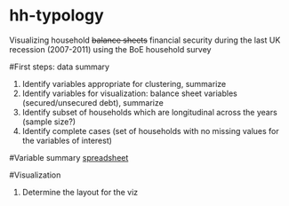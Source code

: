 # hh-typology
Visualizing household ~~balance sheets~~ financial security during the last UK recession (2007-2011) using the BoE household survey

#First steps: data summary
1. Identify variables appropriate for clustering, summarize
2. Identify variables for visualization: balance sheet variables (secured/unsecured debt), summarize
3. Identify subset of households which are longitudinal across the years (sample size?)
4. Identify complete cases (set of households with no missing values for the variables of interest)

#Variable summary [spreadsheet](https://docs.google.com/spreadsheets/d/1XDHEFWAS-pSz2Zl1LQgU_rwlOrMFg_CH6x5m6dXBLrs/edit#gid=1544334726)

#Visualization
1. Determine the layout for the viz
